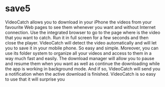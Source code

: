 # save5

VideoCatch allows you to download in your iPhone the videos from your favourite Web pages to see them whenever you want and without Internet connection. Use the integrated browser to go to the page where is the video that you want to catch. Run it in full screen for a few seconds and then close the player. VideoCatch will detect the video automatically and will let you to save it in your mobile phone. So easy and simple. Moreover, you can use its folder system to organize all your videos and access to them in a way much fast and easily. The download manager will allow you to pause and resume them when you want as well as continue the downloading while the app is working in background mode. And if so, VideoCatch will send you a notification when the active download is finished. VideoCatch is so easy to use that it will surprise you  
